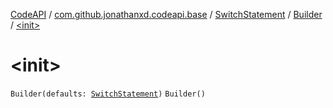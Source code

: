 [CodeAPI](../../../index.md) / [com.github.jonathanxd.codeapi.base](../../index.md) / [SwitchStatement](../index.md) / [Builder](index.md) / [&lt;init&gt;](.)

# &lt;init&gt;

`Builder(defaults: `[`SwitchStatement`](../index.md)`)`
`Builder()`